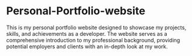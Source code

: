 # Personal-Portfolio-website
This is my personal portfolio website designed to showcase my projects, skills, and achievements as a developer. The website serves as a comprehensive introduction to my professional background, providing potential employers and clients with an in-depth look at my work.
